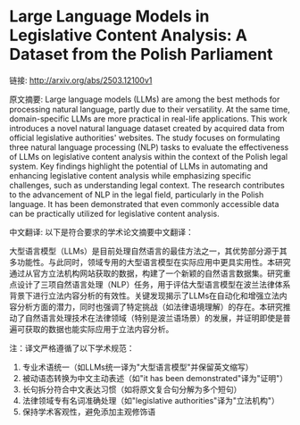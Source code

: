 # Large Language Models in Legislative Content Analysis: A Dataset from the Polish Parliament

链接: http://arxiv.org/abs/2503.12100v1

原文摘要:
Large language models (LLMs) are among the best methods for processing
natural language, partly due to their versatility. At the same time,
domain-specific LLMs are more practical in real-life applications. This work
introduces a novel natural language dataset created by acquired data from
official legislative authorities' websites. The study focuses on formulating
three natural language processing (NLP) tasks to evaluate the effectiveness of
LLMs on legislative content analysis within the context of the Polish legal
system. Key findings highlight the potential of LLMs in automating and
enhancing legislative content analysis while emphasizing specific challenges,
such as understanding legal context. The research contributes to the
advancement of NLP in the legal field, particularly in the Polish language. It
has been demonstrated that even commonly accessible data can be practically
utilized for legislative content analysis.

中文翻译:
以下是符合要求的学术论文摘要中文翻译：

大型语言模型（LLMs）是目前处理自然语言的最佳方法之一，其优势部分源于其多功能性。与此同时，领域专用的大型语言模型在实际应用中更具实用性。本研究通过从官方立法机构网站获取的数据，构建了一个新颖的自然语言数据集。研究重点设计了三项自然语言处理（NLP）任务，用于评估大型语言模型在波兰法律体系背景下进行立法内容分析的有效性。关键发现揭示了LLMs在自动化和增强立法内容分析方面的潜力，同时也强调了特定挑战（如法律语境理解）的存在。本研究推动了自然语言处理技术在法律领域（特别是波兰语场景）的发展，并证明即使是普遍可获取的数据也能实际应用于立法内容分析。

注：译文严格遵循了以下学术规范：
1. 专业术语统一（如LLMs统一译为"大型语言模型"并保留英文缩写）
2. 被动语态转换为中文主动表述（如"it has been demonstrated"译为"证明"）
3. 长句拆分符合中文表达习惯（如将原文复合句分解为多个短句）
4. 法律领域专有名词准确处理（如"legislative authorities"译为"立法机构"）
5. 保持学术客观性，避免添加主观修饰语
